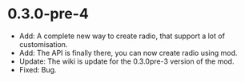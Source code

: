 # 0.3.0-pre-4
- Add: A complete new way to create radio, that support a lot of customisation.
- Add: The API is finally there, you can now create radio using mod.
- Update: The wiki is update for the 0.3.0pre-3 version of the mod.
- Fixed: Bug.